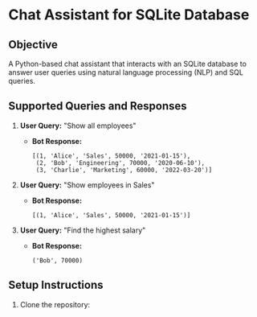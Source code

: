 # Chat Assistant for SQLite Database

## Objective

A Python-based chat assistant that interacts with an SQLite database to answer user queries using natural language processing (NLP) and SQL queries.

## Supported Queries and Responses

1. **User Query:** "Show all employees"
   - **Bot Response:** 
     ```
     [(1, 'Alice', 'Sales', 50000, '2021-01-15'), 
      (2, 'Bob', 'Engineering', 70000, '2020-06-10'), 
      (3, 'Charlie', 'Marketing', 60000, '2022-03-20')]
     ```

2. **User Query:** "Show employees in Sales"
   - **Bot Response:** 
     ```
     [(1, 'Alice', 'Sales', 50000, '2021-01-15')]
     ```

3. **User Query:** "Find the highest salary"
   - **Bot Response:** 
     ```
     ('Bob', 70000)
     ```

## Setup Instructions

1. Clone the repository:
